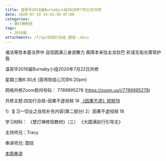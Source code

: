 ```yaml
---
title: 温哥华2016届Burnaby小组2020年7月22日共修
date: 2020-07-19 14:42:56-07:00
categories:
  - 慧灯禅修班
tags:
  - 2016届
attachments: /f/up/四加行总结_圆信-.docx
---
```

诸法等性本基法界中 自现圆满三身游舞力 离障本来怙主龙钦巴 祈请无垢光尊常护我

温哥华2016届Burnaby小组2020年7月22日共修 

星期三晚6:30点 (莲师除疫心咒@6:20pm)

网络共修Zoom房间号码： 7789995278 (<https://zoom.us/j/7789995278>)

共修主题:四加行总结-因果不虚视频 18
[《因果不虚》视频18](https://www.youtube.com/watch?v=2rGXfYh_Svg) 

1）复习一切业之自性补充内容(第二部分)
2）因果不虚视频 18


学习材料：
《慧灯禅修班教材》（三）
《大圆满前行引导文》



主持师兄：Tracy

串讲师兄: 圆信

[本周串讲](https://s3.ap-northeast-1.wasabisys.com/hdcx/hdv/f/up/四加行总结_圆信-.docx)
